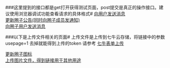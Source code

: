 ###这里提到的接口都是get打开获得测试页面，post提交是真正的操作接口。建议使用浏览器调试功能查看请求的具体格式#
<a href="/operational_background/SendMessageToUser">向用户发送消息</a><br>
<a href="/operational_background/UpdateCircleBoard">更新圈子公告(同时向圈子成员发通知)</a><br>
<a href="/operational_background/SendMessageToCircleUser">向圈子用户发送消息</a><br>

###以下是上传文件相关的页面#
上传文件是上传到七牛云存储，将链接中的参数 usepage=1 去掉就能得到上传的token
请参考 <a href="http://developer.qiniu.com/docs/v6/api/overview/up/form-upload.html">七牛表单上传</a>

<a href="/operational_background/CircleIcon?usepage=1">更新圈子图标</a><br>
<a href="/operational_background/Image?usepage=1">上传图片文件，得到链接用于其他用途</a>
